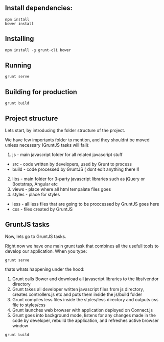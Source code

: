 ## Install dependencies:

```
npm install
bower install
```

## Installing
```js
npm install -g grunt-cli bower
```

## Running
```js
grunt serve
```

## Building for production
```js
grunt build
```

## Project structure

Lets start, by introducing the folder structure of the project.

We have few importants  folder to mention, and they shouldnt be moved unless necessary (GruntJS tasks will fail):

1. js - main javascript folder for all related javascript stuff
  * src - code written by developers, used by Grunt to process
  * build - code processed by GruntJS ( dont edit anything there !)
2. libs - main folder for 3-party javascript libraries such as jQuery or Bootstrap, Angular etc
3. views - place where all html tempalate files goes
4. styles - place for styles
  * less - all less files that are going to be proccessed by GruntJS goes here
  * css - files created by GruntJS

## GruntJS tasks

Now, lets go to GruntJS tasks.

Right now we have one main grunt task that combines all the usefull tools to develop our application. When you type:

```js
grunt serve
```

thats whats happening under the hood:

1. Grunt calls Bower and download all javascript libraries to the libs/vendor directory
2. Grunt takes all developer written javascript files from js directory, creates controllers.js etc and puts them inside the js/build folder
3. Grunt compiles less files inside the styles/less directory and outputs css file to styles/css
4. Grunt launches web browser with application deployed on Connect.js
5. Grunt goes into background mode, listens for any changes made in the code by developer, rebuild the application, and refreshes active browser window

```js
grunt build
```

